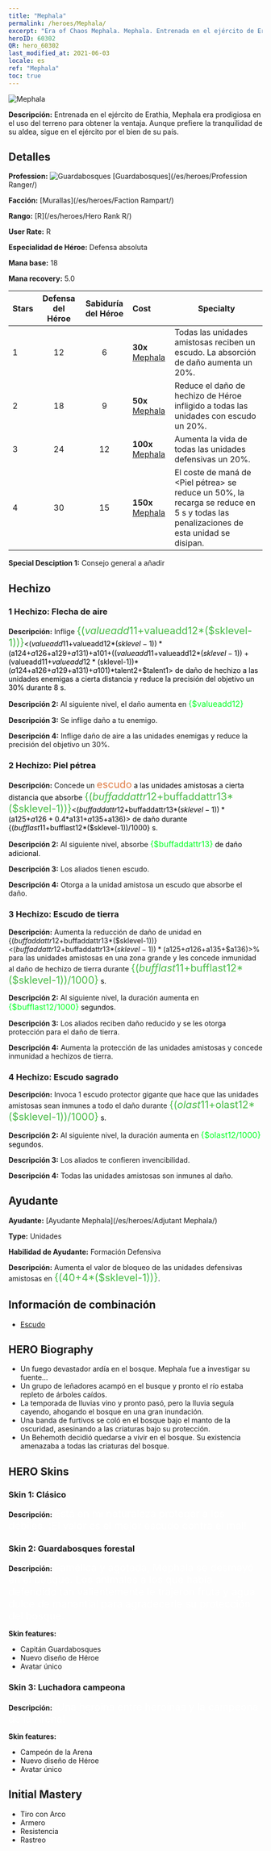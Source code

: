 ```yaml
---
title: "Mephala"
permalink: /heroes/Mephala/
excerpt: "Era of Chaos Mephala. Mephala. Entrenada en el ejército de Erathia, Mephala era prodigiosa en el uso del terreno para obtener la ventaja. Aunque prefiere la tranquilidad de su aldea, sigue en el ejército por el bien de su país."
heroID: 60302
QR: hero_60302
last_modified_at: 2021-06-03
locale: es
ref: "Mephala"
toc: true
---
```

  ![Mephala](/images/h/h_Mephala.jpg)

 **Descripción:** Entrenada en el ejército de Erathia, Mephala era prodigiosa en el uso del terreno para obtener la ventaja. Aunque prefiere la tranquilidad de su aldea, sigue en el ejército por el bien de su país.
## Detalles
 **Profession:** ![Guardabosques](/images/h/h_prof_3.png)  [Guardabosques](/es/heroes/Profession Ranger/)

 **Facción:** [Murallas](/es/heroes/Faction Rampart/)

 **Rango:** [R](/es/heroes/Hero Rank R/)

 **User Rate:** R

 **Especialidad de Héroe:** Defensa absoluta

 **Mana base:** 18

 **Mana recovery:** 5.0


  | Stars | Defensa del Héroe | Sabiduría del Héroe | Cost |     Specialty     |
  |---------|:---------------:|:---------------:|:--|--------------------|
  |    1    | 12 | 6 | **30x** [Mephala](/ItemsES/her_367/) | Todas las unidades amistosas reciben un escudo. La absorción de daño aumenta un 20%. |
  |    2    | 18 | 9 | **50x** [Mephala](/ItemsES/her_367/) | Reduce el daño de hechizo de Héroe infligido a todas las unidades con escudo un 20%. |
  |    3    | 24 | 12 | **100x** [Mephala](/ItemsES/her_367/) | Aumenta la vida de todas las unidades defensivas un 20%. |
  |    4    | 30 | 15 | **150x** [Mephala](/ItemsES/her_367/) | El coste de maná de <Piel pétrea> se reduce un 50%, la recarga se reduce en 5 s y todas las penalizaciones de esta unidad se disipan. |

 **Special Desciption 1:** Consejo general a añadir

## Hechizo
### 1 Hechizo: Flecha de aire
 **Descripción:** Inflige <span style="color: #48b946;font-size:20px">{($valueadd11+$valueadd12*($sklevel-1))}</span><span style="color: black"><($valueadd11+$valueadd12*($sklevel-1))*($a124+$a126+$a129+$a131)+$a101+(($valueadd11+$valueadd12*($sklevel-1))+($valueadd11+$valueadd12*($sklevel-1))*($a124+$a126+$a129+$a131)+$a101)*$talent2+$talent1> de daño de hechizo a las unidades enemigas a cierta distancia y reduce la precisión del objetivo un 30% durante 8 s.

 **Descripción 2:** Al siguiente nivel, el daño aumenta en <span style="color: #00ff22;font-size:16px">{$valueadd12}</span><span style="color: black">

 **Descripción 3:** Se inflige daño a tu enemigo.

 **Descripción 4:** Inflige daño de aire a las unidades enemigas y reduce la precisión del objetivo un 30%.

### 2 Hechizo: Piel pétrea
 **Descripción:** Concede un <span style="color: #e07c44;font-size:20px">escudo</span><span style="color: black"> a las unidades amistosas a cierta distancia que absorbe <span style="color: #48b946;font-size:20px">{($buffaddattr12+$buffaddattr13*($sklevel-1))}</span><span style="color: black"><($buffaddattr12+$buffaddattr13*($sklevel-1))*($a125+$a126+0.4*$a131+$a135+$a136)> de daño durante {($bufflast11+$bufflast12*($sklevel-1))/1000} s.

 **Descripción 2:** Al siguiente nivel, absorbe <span style="color: #00ff22;font-size:16px">{$buffaddattr13}</span><span style="color: black"> de daño adicional.

 **Descripción 3:** Los aliados tienen escudo.

 **Descripción 4:** Otorga a la unidad amistosa un escudo que absorbe el daño.

### 3 Hechizo: Escudo de tierra
 **Descripción:** Aumenta la reducción de daño de unidad en {($buffaddattr12+$buffaddattr13*($sklevel-1))}<($buffaddattr12+$buffaddattr13*($sklevel-1))*($a125+$a126+$a135+$a136)>% para las unidades amistosas en una zona grande y les concede inmunidad al daño de hechizo de tierra durante <span style="color: #48b946;font-size:20px">{($bufflast11+$bufflast12*($sklevel-1))/1000}</span><span style="color: black"> s.

 **Descripción 2:** Al siguiente nivel, la duración aumenta en <span style="color: #00ff22;font-size:16px">{$bufflast12/1000}</span><span style="color: black"> segundos.

 **Descripción 3:** Los aliados reciben daño reducido y se les otorga protección para el daño de tierra.

 **Descripción 4:** Aumenta la protección de las unidades amistosas y concede inmunidad a hechizos de tierra.

### 4 Hechizo: Escudo sagrado
 **Descripción:** Invoca 1 escudo protector gigante que hace que las unidades amistosas sean inmunes a todo el daño durante <span style="color: #48b946;font-size:20px">{($olast11+$olast12*($sklevel-1))/1000}</span><span style="color: black"> s.

 **Descripción 2:** Al siguiente nivel, la duración aumenta en <span style="color: #00ff22;font-size:16px">{$olast12/1000}</span><span style="color: black"> segundos.

 **Descripción 3:** Los aliados te confieren invencibilidad.

 **Descripción 4:** Todas las unidades amistosas son inmunes al daño.


## Ayudante

 **Ayudante:**  [Ayudante Mephala](/es/heroes/Adjutant Mephala/) 

 **Type:**  Unidades 

 **Habilidad de Ayudante:**  Formación Defensiva 

 **Descripción:** Aumenta el valor de bloqueo de las unidades defensivas amistosas en <span style="color: #48b946;font-size:20px">{(40+4*($sklevel-1))}</span><span style="color: black">.

## Información de combinación

* [Escudo](/es/combination/Escudo/) 

## HERO Biography
   - Un fuego devastador ardía en el bosque. Mephala fue a investigar su fuente...
   - Un grupo de leñadores acampó en el busque y pronto el río estaba repleto de árboles caídos.
   - La temporada de lluvias vino y pronto pasó, pero la lluvia seguía cayendo, ahogando el bosque en una gran inundación.
   - Una banda de furtivos se coló en el bosque bajo el manto de la oscuridad, asesinando a las criaturas bajo su protección.
   - Un Behemoth decidió quedarse a vivir en el bosque. Su existencia amenazaba a todas las criaturas del bosque.

## HERO Skins
### Skin 1: **Clásico**

 **Descripción:** <span style="color: #ffffff;font-size:20px">Está en mi naturaleza proteger a los débiles. ¡El valor es el mejor escudo contra el mal! </span>


### Skin 2: **Guardabosques forestal**

 **Descripción:** <span style="color: #ffffff;font-size:20px">Famélica y agotada, Mephala se desmayó en el bosque. Los animales a los que había defendido tan valientemente le trajeron fruta y agua dulce de manantial para agradecerle su protección del bosque. </span>

 **Skin features:** 

   - Capitán Guardabosques
   - Nuevo diseño de Héroe
   - Avatar único

### Skin 3: **Luchadora campeona**

 **Descripción:** <span style="color: #ffffff;font-size:20px">¡Una heroína entre heroínas y la campeona de la Arena! </span>

 **Skin features:** 

   - Campeón de la Arena
   - Nuevo diseño de Héroe
   - Avatar único


## Initial Mastery
   - Tiro con Arco
   - Armero
   - Resistencia
   - Rastreo
